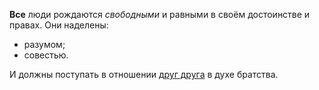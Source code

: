 **Все** люди рождаются _свободными_ и равными в своём достоинстве и правах.
Они наделены:
* разумом;
* совестью.

И должны поступать в отношении [друг друга](https://en.wiktionary.org/wiki/друг_друга) в духе братства.
